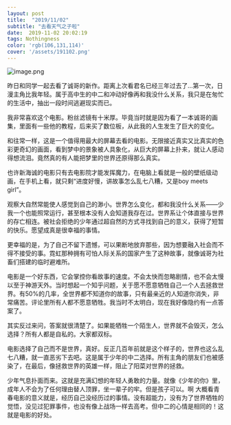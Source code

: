 ```yaml
---
layout: post
title:  "2019/11/02"
subtitle: "去看天气之子啦"
date:  2019-11-02 20:02:19
tags: Nothingness
color: 'rgb(106,131,114)'
cover: '/assets/191102.png'
---
```


![image.png](https://i.loli.net/2020/12/24/VEC5uJ8NFzjPXRI.png)

昨日和同学一起去看了诚哥的新作。距离上次看君名已经三年过去了...第一次，日漫主角比我年轻。属于高中生的中二和冲动好像再和我没什么关系，我只是在匆忙的生活中，抽出一段时间逃避现实而已。

我非常喜欢这个电影。粉丝滤镜有十米厚。毕竟当时就是因为看了一本诚哥的画集，里面有一些他的教程，后来买了数位板，从此我的人生发生了巨大的变化。

和往常一样，这是一个值得用最大的屏幕去看的电影。无限接近真实又比真实的色彩更奇幻的画面，看到梦中的景象被人具象化，从巨大的屏幕上扑来，就让人感动得想流泪。竟然真的有人能把梦里的世界还原得那么真实。

也许新海诚的电影只有去电影院才能发挥魔力，在电脑上看就是一般的壁纸级动画，在手机上看，就只剩“进度好慢，讲故事怎么乱七八糟，又是boy meets girl”。

观察大自然常能使人感觉到自己的渺小。世界怎么变化，都和我没什么关系——少我一个也能照常运行，甚至根本没有人会知道我存在过。世界系让个体直接与世界的存亡相连。被社会拒绝的少年通过超自然的方式寻找到自己的意义，获得了短暂的快乐。愿望成真是很幸福的事情。

更幸福的是，为了自己不留下遗憾，可以果断地放弃那些，因为想要融入社会而不得不接受的事。霓虹那种拥有可怕人际关系的国家产生了这种故事，就像诚哥为社畜们搭建的临时避难所。

电影是一个好东西，它会掌控你看故事的速度。不会太快而忽略剧情，也不会太慢以至于神游天外。当时想起一个知乎问题，关于愿不愿意牺牲自己一个人去拯救世界。有50%的几率，全世界都不知道你的故事，只有最亲近的人知道你消失，非常痛苦。评论里所有人都不愿意牺牲。我当时不太明白，现在我好像隐约有一点答案了。

其实反过来问，答案就很清楚了。如果能牺牲一个陌生人，世界就不会毁灭，怎么选择？所有人都是自私的。大家都双标。

电影选择了自己而不是世界，真好。反正几百年前就是这个样子的，世界也这么乱七八糟，就一直恶劣下去吧。这是属于少年的中二选择。所有主角的朋友们也被感染了，在最后，像拯救世界的英雄一样，阻止了阳菜对世界的拯救。

少年气息扑面而来。这就是充满幻想的年轻人勇敢的力量。就像《少年的你》里，成年人不会为了任何理由替人顶罪，坐一辈子的牢。但是孩子可以。啊 大概看青春电影的意义就是，经历自己没经历过的事情。没有超能力，没有为了世界牺牲的觉悟，没见过犯罪事件，也没有像上战场一样去高考。但中二的心情是相同的！这就是电影的好处。